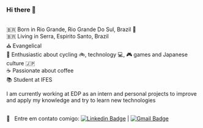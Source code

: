 ### Hi there 👋

 <br/> 🇧🇷 Born in Rio Grande, Rio Grande Do Sul, Brazil 🧉
 <br/> 🇧🇷 Living in Serra, Espirito Santo, Brazil
 <br/> ⛪ Evangelical
 <br/> 💬 Enthusiastic about cycling 🚲, technology 💻, 🎮 games and Japanese culture 🇯🇵
 <br/> ☕ Passionate about coffee
 <br/> 📚 Student at IFES 
 
 I am currently working at EDP as an intern and personal projects to improve and apply my knowledge and try to learn new technologies
 
 <br/> :email: &nbsp; Entre em contato comigo: [![Linkedin Badge](https://img.shields.io/badge/-JonasDLima-blue?style=flat-square&logo=Linkedin&logoColor=white&link=https://www.linkedin.com/in/jonas-de-lima-vieira-805569191)](https://www.linkedin.com/in/jonas-de-lima-vieira-805569191) 
| 
[![Gmail Badge](https://img.shields.io/badge/-jonasdel.vieira@gmail.com-c14438?style=flat-square&logo=Gmail&logoColor=white&link=mailto:jonasdel.vieira@gmail.com)](mailto:jonasdel.vieira@gmail.com)
